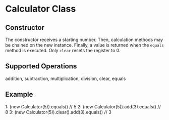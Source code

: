 # Calculator Class

## Constructor

The constructor receives a starting number. Then, calculation methods may be chained on the new instance. Finally, a value is returned when the `equals` method is executed. Only `clear` resets the register to 0.

## Supported Operations

addition, subtraction, multiplication, division, clear, equals

## Example

1: (new Calculator(5)).equals() // 5
2: (new Calculator(5)).add(3).equals() // 8
3: (new Calculator(5)).clear().add(3).equals() // 3